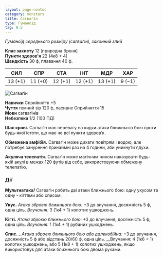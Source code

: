 ```yaml
---
layout: page-nontoc
category: monsters
title: Сагваґін
type: Гуманоїд
tag: 0.5
---
```


_Гуманоїд середнього розміру (сагваґін), законний злий_

**Клас захисту** 12 (природна броня)    
**Пункти здоров'я** 22 (4к8 + 4)    
**Швидкість** 30 ф, плавання 40 ф.

| СИЛ     | СПР     | СТА     | ІНТ     | МДР     | ХАР    |
| ------- | ------- | ------- | ------- | ------- | ------ |
| 13 (+1) | 11 (+0) | 12 (+1) | 12 (+1) | 13 (+1) | 9 (−1) |

![Сагваґін](https://www.dndbeyond.com/avatars/thumbnails/30835/789/1000/1000/638063921569706098.png)

**Навички** Сприйняття +5    
**Чуття** темний зір 120 ф, пасивне Сприйняття 15    
**Мови** сагваґінів    
**Небезпека** 1/2 (100 ПД)

**Шал крові.** Сагваґін має перевагу на кидки атаки ближнього бою проти будь-якої істоти, що має не всі пункти здоров’я.    

**Обмежена амфібія.** Сагваґін може дихати повітрям і водою, але потребує занурення принаймні раз на 4 години, аби уникнути ядухи.    

**Акуляча телепатія.** Сагваґін може магічним чином наказувати будь-якій акулі в межах 120 футів від себе, використовуючи обмежену телепатію.

### Дії
**Мультиатака/** Сагваґін робить дві атаки ближнього бою: одну укусом та одну - кігтями або списом.    

**Укус.** _Атака зброєю ближнього бою:_ +3 до влучання, досяжність 5 ф, одна ціль. _Влучання:_ 3 (1к4 + 1) колотих ушкоджень.    

**Кігті.** _Атака зброєю ближнього бою:_ +3 до влучання, досяжність 5 ф, одна ціль. _Влучання:_ 1 (1к4 + 1) рубаних ушкоджень.    

**Спис.** _ _Атака зброєю ближнього бою або далекобійна:_ +3 до влучання, досяжність 5 ф або відстань 20/60 ф, одна ціль. __Влучання: 4 (1к6 + 1) колотих ушкоджень, або 5 (1к8 + 1) колотих ушкоджень, якщо використовує для атаки ближнього бою двома руками.
